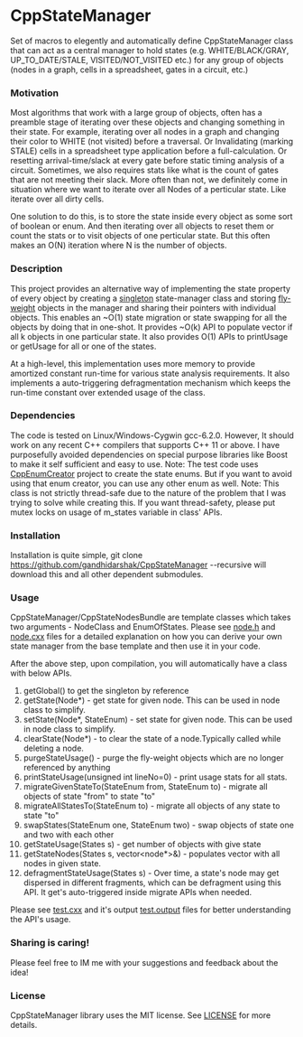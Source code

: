 # CppStateManager
Set of macros to elegently and automatically define CppStateManager class that can act as a central manager to hold states (e.g. WHITE/BLACK/GRAY, UP_TO_DATE/STALE, VISITED/NOT_VISITED etc.) for any group of objects (nodes in a graph, cells in a spreadsheet, gates in a circuit, etc.)

### Motivation
Most algorithms that work with a large group of objects, often has a preamble stage of iterating over these objects and changing something in their state. For example, iterating over all nodes in a graph and changing their color to WHITE (not visited) before a traversal. Or Invalidating (marking STALE) cells in a spreadsheet type application before a full-calculation. Or resetting arrival-time/slack at every gate before static timing analysis of a circuit. Sometimes, we also requires stats like what is the count of gates that are not meeting their slack. More often than not, we definitely come in situation where we want to iterate over all Nodes of a perticular state. Like iterate over all dirty cells.

One solution to do this, is to store the state inside every object as some sort of boolean or enum. And then iterating over all objects to reset them or count the stats or to visit objects of one perticular state. But this often makes an O(N) iteration where N is the number of objects.

### Description
This project provides an alternative way of implementing the state property of every object by creating a [singleton](https://en.wikipedia.org/wiki/Singleton_pattern) state-manager class and storing [fly-weight](https://en.wikipedia.org/wiki/Flyweight_pattern) objects in the manager and sharing their pointers with individual objects. This enables an ~O(1) state migration or state swapping for all the objects by doing that in one-shot. It provides ~O(k) API to populate vector if all k objects in one particular state. It also provides O(1) APIs to printUsage or getUsage for all or one of the states.

At a high-level, this implementation uses more memory to provide amortized constant run-time for various state analysis requirements. It also implements a auto-triggering defragmentation mechanism which keeps the run-time constant over extended usage of the class.

### Dependencies
The code is tested on Linux/Windows-Cygwin gcc-6.2.0. However, It should work on any recent C++ compilers that supports C++ 11 or above. I have purposefully avoided dependencies on special purpose  libraries like Boost to make it self sufficient and easy to use. 
Note: The test code uses [CppEnumCreator](https://github.com/gandhidarshak/CppEnumCreator) project to create the state enums. But if you want to avoid using that enum creator, you can use any other enum as well.
Note: This class is not strictly thread-safe due to the nature of the problem that I was trying to solve while creating this. If you want thread-safety, please put mutex locks on usage of m_states variable in class' APIs.

### Installation 
Installation is quite simple, git clone https://github.com/gandhidarshak/CppStateManager <PathOfDir> --recursive will download this and all other dependent submodules.

### Usage
CppStateManager/CppStateNodesBundle are template classes which takes two
arguments - NodeClass and EnumOfStates.  Please see
[node.h](https://github.com/gandhidarshak/CppStateManager/blob/master/test/node.h)
and
[node.cxx](https://github.com/gandhidarshak/CppStateManager/blob/master/test/node.cxx)
files for a detailed explanation on how you can derive your own state manager from the base template and then use it in your code.

After the above step, upon compilation, you will automatically have a class with below APIs.
1. getGlobal() to get the singleton by reference
2. getState(Node*) - get state for given node. This can be used in node class to simplify.
3. setState(Node*, StateEnum) - set state for given node. This can be used in node class to simplify.
4. clearState(Node*) - to clear the state of a node.Typically called while deleting a node.
5. purgeStateUsage() - purge the fly-weight objects which are no longer referenced by anything
6. printStateUsage(unsigned int lineNo=0) - print usage stats for all stats.
7. migrateGivenStateTo(StateEnum from, StateEnum to) - migrate all objects of state "from" to state "to"
8. migrateAllStatesTo(StateEnum to) - migrate all objects of any state to state "to"
9. swapStates(StateEnum one, StateEnum two) - swap objects of state one and two with each other
10. getStateUsage(States s) - get number of objects with give state
11. getStateNodes(States s, vector<node*>&) - populates vector with all nodes in given state.
12. defragmentStateUsage(States s) - Over time, a state's node may get dispersed in different fragments, which can be defragment using this API. It get's auto-triggered inside migrate APIs when needed.

Please see [test.cxx](https://github.com/gandhidarshak/CppStateManager/blob/master/test/test.cxx) and it's output [test.output](https://github.com/gandhidarshak/CppStateManager/blob/master/test/test.output) files for better understanding the API's usage.

### Sharing is caring!

Please feel free to IM me with your suggestions and feedback about the idea!

### License

CppStateManager library uses the MIT license. See [LICENSE](https://github.com/gandhidarshak/CppStateManager/blob/master/LICENSE.md) for more details.
